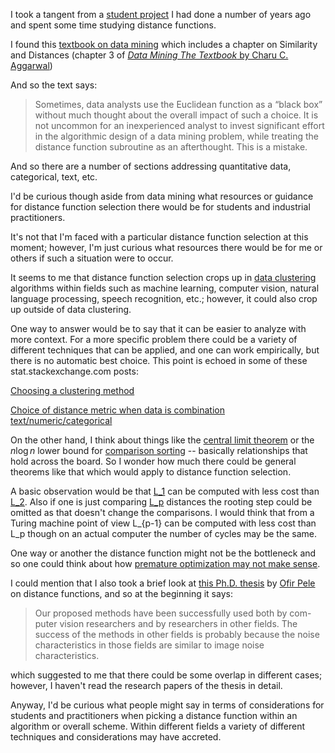 I took a tangent from a [student
project](https://github.com/davidkitfriedman/segment_fusion/blob/master/texfiles/segment_fusion.pdf)
I had done a number of years ago and spent some time studying distance
functions.

I found this [textbook on data
mining](https://catalog.lib.ncsu.edu/record/NCSU3496291) which includes a
chapter on Similarity and Distances (chapter 3 of [_Data Mining The Textbook_
by Charu
C. Aggarwal](https://books.google.com/books?id=cfNICAAAQBAJ&printsec=frontcover&dq=data+mining+the+textbook&hl=en&sa=X&ved=0ahUKEwjXrILElerVAhXBVyYKHXb2Ao0Q6AEIKDAA#v=onepage&q&f=fal))

And so the text says:

>Sometimes, data analysts use the Euclidean function as a “black box” without
 much thought about the overall impact of such a choice. It is not uncommon
 for an inexperienced analyst to invest significant effort in the algorithmic
 design of a data mining problem, while treating the distance function
 subroutine as an afterthought. This is a mistake. 

And so there are a number of sections addressing quantitative data,
categorical, text, etc. 

I'd be curious though aside from data mining what resources or guidance for
distance function selection there would be for students and industrial
practitioners.

It's not that I'm faced with a particular distance function selection at this
moment; however, I'm just curious what resources there would be for me or
others if such a situation were to occur. 

It seems to me that distance function selection crops up in [data
clustering](https://en.wikipedia.org/wiki/Cluster_analysis) algorithms within
fields such as machine learning, computer vision, natural language processing,
speech recognition, etc.; however, it could also crop up outside of data
clustering. 

One way to answer would be to say that it can be easier to analyze with more
context. For a more specific problem there could be a variety of different
techniques that can be applied, and one can work empirically, but there is no
automatic best choice. This point is echoed in some of these
stat.stackexchange.com posts:

[Choosing a clustering
method](https://stats.stackexchange.com/questions/3713/choosing-a-clustering-method)

[Choice of distance metric when data is combination
text/numeric/categorical](https://stats.stackexchange.com/questions/68736/choice-of-distance-metric-when-data-is-combination-text-numeric-categorical/68756)

On the other hand, I think about things like the [central limit
theorem](https://en.wikipedia.org/wiki/Central_limit_theorem) or the
$n\log{}n$ lower bound for [comparison
sorting](https://en.wikipedia.org/wiki/Comparison_sort#Lower_bound_for_the_average_number_of_comparisons)
-- basically relationships that hold across the board. So I wonder how much
there could be general theorems like that which would apply to distance
function selection. 

A basic observation would be that
[L_1](https://en.wikipedia.org/wiki/Taxicab_geometry) can be computed with
less cost than [L_2](https://en.wikipedia.org/wiki/Euclidean_distance). Also
if one is just comparing
[L_p](https://en.wikipedia.org/wiki/Minkowski_distance) distances the
rooting step could be omitted as that doesn't change the comparisons. I would
think that from a Turing machine point of view L_{p-1} can be computed with
less cost than L_p though on an actual computer the number of cycles may be
the same. 

One way or another the distance function might not be the bottleneck and so
one could think about how [premature optimization may not make
sense](http://wiki.c2.com/?PrematureOptimization).

I could mention that I also took a brief look at [this Ph.D. thesis](http://ofirpele.droppages.com/ofirpele_phd_thesis.pdf) by [Ofir Pele](http://ofirpele.droppages.com/)
on distance functions, and so at the beginning it says:

>Our proposed methods have been successfully used both by com-
puter vision researchers and by researchers in other fields. The success of
the methods in other fields is probably because the noise characteristics in those
fields are similar to image noise characteristics.

which suggested to me that there could be some overlap in different cases; however, I haven't
read the research papers of the thesis in detail. 

Anyway, I'd be curious what people might say in terms of considerations for
students and practitioners when picking a distance function within an
algorithm or overall scheme. Within different fields a variety of different 
techniques and considerations may have accreted.
